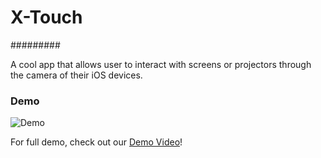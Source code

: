 # X-Touch
#########

A cool app that allows user to interact with screens or projectors through the camera of their iOS devices.

### Demo
![Demo](http://i.imgur.com/qn7CNRU.gif)

For full demo, check out our <a href="https://www.youtube.com/watch?v=8-03txfH-tg" target="_blank">Demo Video</a>!
